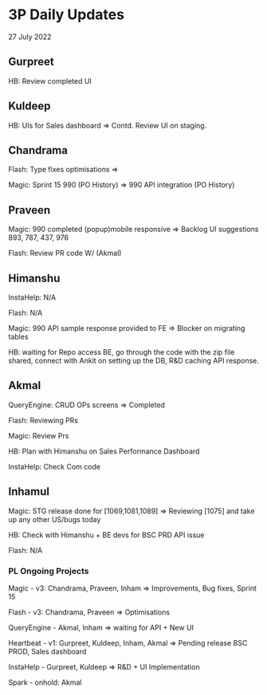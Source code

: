 # 3P Daily Updates
27 July 2022

## Gurpreet
HB: Review completed UI

## Kuldeep
HB: UIs for Sales dashboard => Contd. Review UI on staging.

## Chandrama
Flash: Type fixes optimisations => 

Magic: Sprint 15 990 (PO History) => 990 API integration (PO History)

## Praveen
Magic: 990 completed (popup)mobile responsive => Backlog UI suggestions 893, 787, 437, 976

Flash: Review PR code W/ (Akmal)

## Himanshu
InstaHelp: N/A

Flash: N/A

Magic: 990 API sample response provided to FE => Blocker on migrating tables

HB:  waiting for Repo access BE, go through the code with the zip file shared, connect with Ankit on setting up the DB, R&D caching API response.

## Akmal
QueryEngine: CRUD OPs screens => Completed

Flash: Reviewing PRs

Magic: Review Prs

HB: Plan with Himanshu on Sales Performance Dashboard

InstaHelp: Check Com code

## Inhamul
Magic: STG release done for [1069,1081,1089] => Reviewing [1075] and take up any other US/bugs today

HB: Check with Himanshu + BE devs for BSC PRD API issue

Flash: N/A

### PL Ongoing Projects
Magic - v3: Chandrama, Praveen, Inham => Improvements, Bug fixes, Sprint 15 

Flash - v3: Chandrama, Praveen => Optimisations

QueryEngine - Akmal, Inham => waiting for API + New UI

Heartbeat - v1: Gurpreet, Kuldeep, Inham, Akmal => Pending release BSC PROD, Sales dashboard

InstaHelp - Gurpreet, Kuldeep => R&D + UI Implementation

Spark - onhold: Akmal
